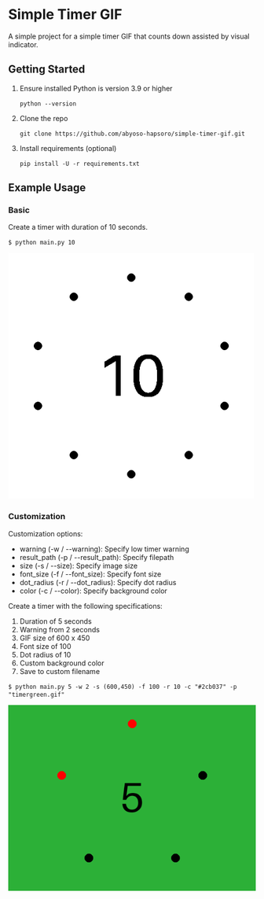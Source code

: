 # Simple Timer GIF
A simple project for a simple timer GIF that counts down assisted by visual indicator.

## Getting Started
1. Ensure installed Python is version 3.9 or higher
   ```shell
   python --version
   ```
2. Clone the repo
   ```shell
   git clone https://github.com/abyoso-hapsoro/simple-timer-gif.git
   ```
3. Install requirements (optional)
   ```shell
   pip install -U -r requirements.txt
   ```

## Example Usage
### Basic
Create a timer with duration of 10 seconds.
```shell
$ python main.py 10
```
![](timer10.gif)

### Customization
Customization options:
- warning (-w / --warning): Specify low timer warning
- result_path (-p / --result_path): Specify filepath
- size (-s / --size): Specify image size
- font_size (-f / --font_size): Specify font size
- dot_radius (-r / --dot_radius): Specify dot radius
- color (-c / --color): Specify background color

Create a timer with the following specifications:
1. Duration of 5 seconds
2. Warning from 2 seconds
3. GIF size of 600 x 450
4. Font size of 100
5. Dot radius of 10
6. Custom background color
7. Save to custom filename
```shell
$ python main.py 5 -w 2 -s (600,450) -f 100 -r 10 -c "#2cb037" -p "timergreen.gif"
```
![](timergreen.gif)